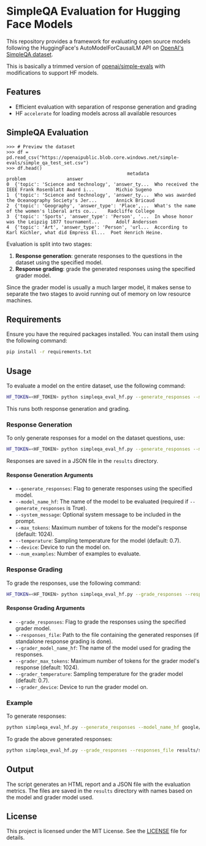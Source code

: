 # SimpleQA Evaluation for Hugging Face Models

This repository provides a framework for evaluating open source models following the HuggingFace's AutoModelForCausalLM API on [OpenAI's SimpleQA dataset](https://openai.com/index/introducing-simpleqa/).

This is basically a trimmed version of [openai/simple-evals](https://github.com/openai/simple-evals) with modifications to support HF models.

## Features
- Efficient evaluation with separation of response generation and grading
- HF `accelerate` for loading models across all available resources

## SimpleQA Evaluation

```
>>> # Preview the dataset
>>> df = pd.read_csv("https://openaipublic.blob.core.windows.net/simple-evals/simple_qa_test_set.csv")
>>> df.head()
                                            metadata                                            problem               answer
0  {'topic': 'Science and technology', 'answer_ty...  Who received the IEEE Frank Rosenblatt Award i...        Michio Sugeno
1  {'topic': 'Science and technology', 'answer_ty...  Who was awarded the Oceanography Society's Jer...       Annick Bricaud
2  {'topic': 'Geography', 'answer_type': 'Place',...  What's the name of the women's liberal arts co...    Radcliffe College
3  {'topic': 'Sports', 'answer_type': 'Person', '...  In whose honor was the Leipzig 1877 tournament...      Adolf Anderssen
4  {'topic': 'Art', 'answer_type': 'Person', 'url...  According to Karl Küchler, what did Empress El...  Poet Henrich Heine.
```

Evaluation is split into two stages:

1. **Response generation**: generate responses to the questions in the dataset using the specified model.
2. **Response grading**: grade the generated responses using the specified grader model.

Since the grader model is usually a much larger model, it makes sense to separate the two stages to avoid running out of memory on low resource machines.

## Requirements

Ensure you have the required packages installed. You can install them using the following command:

```sh
pip install -r requirements.txt
```

## Usage

To evaluate a model on the entire dataset, use the following command:

```sh
HF_TOKEN=<HF_TOKEN> python simpleqa_eval_hf.py --generate_responses --model_name_hf <model_name_hf> --grade_responses --grader_model_name_hf <grader_model_name_hf> [options]
```

This runs both response generation and grading.

### Response Generation

To only generate responses for a model on the dataset questions, use:

```sh
HF_TOKEN=<HF_TOKEN> python simpleqa_eval_hf.py --generate_responses --model_name_hf <model_name_hf> [options]
```

Responses are saved in a JSON file in the `results` directory.

#### Response Generation Arguments

- `--generate_responses`: Flag to generate responses using the specified model.
- `--model_name_hf`: The name of the model to be evaluated (required if `--generate_responses` is True).
- `--system_message`: Optional system message to be included in the prompt.
- `--max_tokens`: Maximum number of tokens for the model's response (default: 1024).
- `--temperature`: Sampling temperature for the model (default: 0.7).
- `--device`: Device to run the model on.
- `--num_examples`: Number of examples to evaluate.

### Response Grading

To grade the responses, use the following command:

```sh
HF_TOKEN=<HF_TOKEN> python simpleqa_eval_hf.py --grade_responses --responses_file <responses_file> --grader_model_name_hf <grader_model_name_hf> [options]
```

#### Response Grading Arguments

- `--grade_responses`: Flag to grade the responses using the specified grader model.
- `--responses_file`: Path to the file containing the generated responses (if standalone response grading is done).
- `--grader_model_name_hf`: The name of the model used for grading the responses.
- `--grader_max_tokens`: Maximum number of tokens for the grader model's response (default: 1024).
- `--grader_temperature`: Sampling temperature for the grader model (default: 0.7).
- `--grader_device`: Device to run the grader model on.

### Example

To generate responses:

```sh
python simpleqa_eval_hf.py --generate_responses --model_name_hf google/gemma-2b-it --num_examples 100
```

To grade the above generated responses:

```sh
python simpleqa_eval_hf.py --grade_responses --responses_file results/simpleqa_gemma-2b-it_100_responses.json --grader_model_name_hf tiiuae/falcon-180B
```

## Output

The script generates an HTML report and a JSON file with the evaluation metrics. The files are saved in the `results` directory with names based on the model and grader model used.

## License

This project is licensed under the MIT License. See the [LICENSE](../LICENSE) file for details.